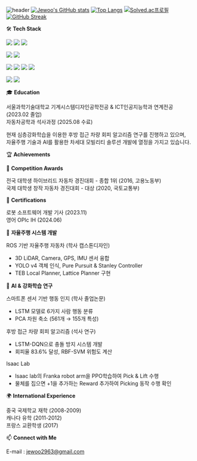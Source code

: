![header](https://capsule-render.vercel.app/api?type=wave&color=0066ff&height=300&section=header&text=Jewoo%20Kwak&fontSize=90)
[![Jewoo's GitHub stats](https://github-readme-stats.vercel.app/api?username=jewookwak)](https://github.com/jewookwak/github-readme-stats)
[![Top Langs](https://github-readme-stats.vercel.app/api/top-langs/?username=jewookwak)](https://github.com/jewookwak/github-readme-stats)
[![Solved.ac프로필](http://mazassumnida.wtf/api/v2/generate_badge?boj=jewoo2963)](https://solved.ac/jewoo2963)
[![GitHub Streak](https://streak-stats.demolab.com/?user=jewookwak&theme=dark&hide_border=true&locale=ko)](https://git.io/streak-stats)

🛠️ **Tech Stack**

<!-- Programming Languages -->
<img src="https://img.shields.io/badge/Python-3776AB?style=for-the-badge&logo=python&logoColor=white"> <img src="https://img.shields.io/badge/C++-00599C?style=for-the-badge&logo=cplusplus&logoColor=white"> <img src="https://img.shields.io/badge/MATLAB-FF6600?style=for-the-badge&logo=mathworks&logoColor=white">

<!-- AI & ML -->
<img src="https://img.shields.io/badge/TensorFlow-FF6F00?style=for-the-badge&logo=tensorflow&logoColor=white"> <img src="https://img.shields.io/badge/PyTorch-EE4C2C?style=for-the-badge&logo=pytorch&logoColor=white">

<!-- Simulation Tools -->
<img src="https://img.shields.io/badge/CARLA-FF4B4B?style=for-the-badge&logoColor=white"> <img src="https://img.shields.io/badge/SUMO-4CAF50?style=for-the-badge&logoColor=white"> <img src="https://img.shields.io/badge/Gazebo-FF6600?style=for-the-badge&logoColor=white">
<img src="https://img.shields.io/badge/IsaacLAB-4CAF50?style=for-the-badge&logoColor=white">
<!-- Robotics -->
<img src="https://img.shields.io/badge/ROS1-22314E?style=for-the-badge&logo=ros&logoColor=white"> <img src="https://img.shields.io/badge/ROS2-22314E?style=for-the-badge&logo=ros&logoColor=white">
<!-- About Me -->
🎓 **Education**

서울과학기술대학교 기계시스템디자인공학전공 & ICT인공지능학과 연계전공 (2023.02 졸업)  
자동차공학과 석사과정 (2025.08 수료)

현재 심층강화학습을 이용한 후방 접근 차량 회피 알고리즘 연구를 진행하고 있으며,  
자율주행 기술과 AI를 활용한 차세대 모빌리티 솔루션 개발에 열정을 가지고 있습니다.

🏆 **Achievements**

🥇 **Competition Awards**

전국 대학생 하이브리드 자동차 경진대회 - 종합 1위 (2016, 고용노동부)  
국제 대학생 창작 자동차 경진대회 - 대상 (2020, 국토교통부)  

📜 **Certifications**

로봇 소프트웨어 개발 기사 (2023.11)  
영어 OPIc IH (2024.06)  

🚗 **자율주행 시스템 개발**

ROS 기반 자율주행 자동차 (학사 캡스톤디자인)

* 3D LiDAR, Camera, GPS, IMU 센서 융합  
* YOLO v4 객체 인식, Pure Pursuit & Stanley Controller  
* TEB Local Planner, Lattice Planner 구현  



🧠 **AI & 강화학습 연구**

스마트폰 센서 기반 행동 인지 (학사 졸업논문)
* LSTM 모델로 6가지 사람 행동 분류
* PCA 차원 축소 (561개 → 155개 특성)


후방 접근 차량 회피 알고리즘 (석사 연구)
* LSTM-DQN으로 충돌 방지 시스템 개발
* 회피율 83.6% 달성, RBF-SVM 위험도 계산

Isaac Lab   
* Isaac lab의 Franka robot arm을 PPO학습하여 Pick & Lift 수행  
* 물체를 집으면 +1을 추가하는 Reward 추가하여 Picking 동작 수행 확인  



🌍 **International Experience**

중국 국제학교 재학 (2008-2009)  
캐나다 유학 (2011-2012)  
프랑스 교환학생 (2017)  

📫 **Connect with Me**

E-mail : jewoo2963@gmail.com
